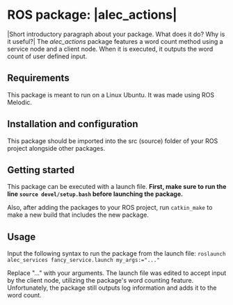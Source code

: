 # ROS package: |alec_actions|

|Short introductory paragraph about your package. What does it do? Why is it useful?|
The *alec_actions* package features a word count method using a service node and a client node. When it is executed, it outputs the word count of user defined input.

## Requirements

This package is meant to run on a Linux Ubuntu. It was made using ROS Melodic.

## Installation and configuration

This package should be imported into the src (source) folder of your ROS project alongside other packages.

## Getting started

This package can be executed with a launch file. **First, make sure to run the line `source devel/setup.bash` before launching the package.**

Also, after adding the packages to your ROS project, run `catkin_make` to make a new build that includes the new package.

## Usage

Input the following syntax to run the package from the launch file: `roslaunch alec_services fancy_service.launch my_args:="..."`

Replace "..." with your arguments. The launch file was edited to accept input by the client node, utilizing the package's word counting feature. Unfortunately, the package still outputs log information and adds it to the word count.
